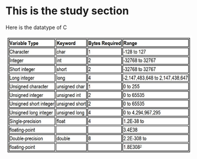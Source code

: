 # This is the study section
Here is the datatype of C

![alt text](https://github.com/TanjilulAnwar/HackerEarthPractice/blob/study/data-img.JPG?raw=true)
